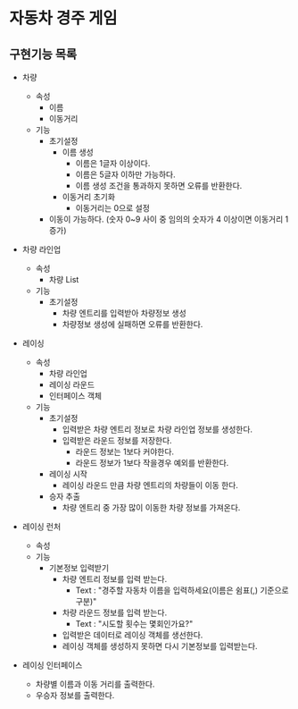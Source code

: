 # 자동차 경주 게임
## 구현기능 목록
* 차량
    - 속성
        + 이름
        + 이동거리
    - 기능
        + 초기설정
            + 이름 생성
                - 이름은 1글자 이상이다.
                - 이름은 5글자 이하만 가능하다.
                - 이름 생성 조건을 통과하지 못하면 오류를 반환한다.
            + 이동거리 초기화
                - 이동거리는 0으로 설정
        + 이동이 가능하다.
          (숫자 0~9 사이 중 임의의 숫자가 4 이상이면 이동거리 1증가)

* 차량 라인업
    - 속성
        + 차량 List
    - 기능
        + 초기설정
            + 차량 엔트리를 입력받아 차량정보 생성
            + 차량정보 생성에 실패하면 오류를 반환한다.

* 레이싱
    - 속성
        + 차량 라인업
        + 레이싱 라운드
        + 인터페이스 객체
    - 기능
        + 초기설정
            + 입력받은 차량 엔트리 정보로 차량 라인업 정보를 생성한다.
            + 입력받은 라운드 정보를 저장한다.
                - 라운드 정보는 1보다 커야한다.
                - 라운드 정보가 1보다 작을경우 예외를 반환한다.
        + 레이싱 시작
            + 레이싱 라운드 만큼 차량 엔트리의 차량들이 이동 한다.
        + 승자 추출
            + 차량 엔트리 중 가장 많이 이동한 차량 정보를 가져온다.


* 레이싱 런처
    - 속성
    - 기능
        + 기본정보 입력받기
            + 차량 엔트리 정보를 입력 받는다.
                - Text : "경주할 자동차 이름을 입력하세요(이름은 쉼표(,) 기준으로 구분)"
            + 차량 라운드 정보를 입력 받는다.
                - Text : "시도할 횟수는 몇회인가요?"
            + 입력받은 데이터로 레이싱 객체를 생선한다.
            + 레이싱 객체를 생성하지 못하면 다시 기본정보를 입력받는다.


* 레이싱 인터페이스
    - 차량별 이름과 이동 거리를 출력한다.
    - 우승자 정보를 출력한다.
